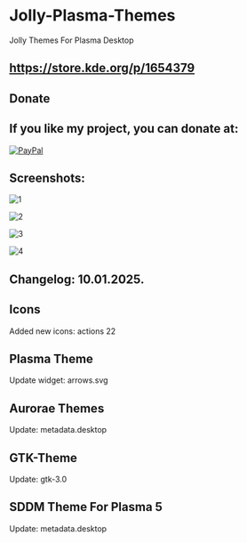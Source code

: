 # Jolly-Plasma-Themes
Jolly Themes For Plasma Desktop 

https://store.kde.org/p/1654379
-------------------------------

<html>
  <head>
    <meta charset="utf-8" />
  </head>
  <body>
    <h2>Donate</h2>
    <h2>If you like my project, you can donate at:</h2>
    <a href="https://www.paypal.com/paypalme/VesnaLazic">
    <img src="PayPal.png" alt="PayPal" />
    </a>
  </body>
</html>

Screenshots:
---------------

![1](https://github.com/L4ki/Jolly-Plasma-Themes/assets/45247573/8569ed2f-98c7-4e32-884c-d87e1502f48b)

![2](https://github.com/L4ki/Jolly-Plasma-Themes/assets/45247573/8f26b77e-984d-4d8f-a025-2e6087cb6804)

![3](https://github.com/L4ki/Jolly-Plasma-Themes/assets/45247573/d530fff3-133a-4db3-8ba0-d2c4f9a6fcd6)

![4](https://github.com/L4ki/Jolly-Plasma-Themes/assets/45247573/753ad52b-7129-48d8-baa7-d89fa397efa0)


Changelog: 10.01.2025.
---------------------

Icons
------

Added new icons: actions 22

Plasma Theme
-------------

Update widget: arrows.svg

Aurorae Themes
---------------

Update: metadata.desktop

GTK-Theme
----------

Update: gtk-3.0

SDDM Theme For Plasma 5
------------------------

Update: metadata.desktop
